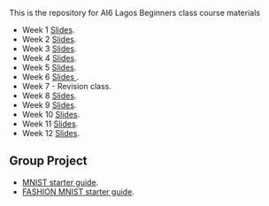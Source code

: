 
This is the repository for AI6 Lagos Beginners class course materials
- Week 1 [Slides](https://docs.google.com/presentation/d/12rIRShcrA2HPy-7dh56qbn3RjdNdxtLfwTGv9bUJT_c/edit?usp=sharing).
- Week 2 [Slides](https://docs.google.com/presentation/d/1Rl-WhvKHFzml2eI667nOgJ3I2lIohMx1lKtIXbOkZy0/edit?usp=sharing).
- Week 3 [Slides](https://docs.google.com/presentation/d/1WhqbJt52SZEkqPs7x_qdjzjAswuSWA4aW7yeNsrokaM/edit?usp=sharing).
- Week 4 [Slides](https://docs.google.com/presentation/d/1AYafIiPlqh-KjhBXD2gtbtvoZ7qnLo47xvoUEbTK1m8/edit?usp=sharing).
- Week 5 [Slides](https://docs.google.com/presentation/d/1uRIVWE-HDf9ETXsrNowIH6rST_P8t3y2Z-hdQ2IdgJA/edit?usp=sharing).
- Week 6 [Slides ](https://docs.google.com/presentation/d/1a3dy7rzX2FYyXV78cGG4p0TOTJuKBGaSCTK1fXX5Bok/edit?usp=sharing).
- Week 7 - Revision class.
- Week 8 [Slides](https://docs.google.com/presentation/d/1MOq5csXAZ9sxBL7a3SPFM_ErW5IPheok3TuSQS3V_AA/edit?usp=sharing).
- Week 9 [Slides](https://docs.google.com/presentation/d/1eGLLkpYClw6LfUvvLql_CEMvH4WKR7N-0eR8gFnfb5s/edit?usp=sharing).
- Week 10 [Slides](https://docs.google.com/presentation/d/1A7a2KagPiTjFyLTqJIJaebeRZLlBF4nBD6-vGwcn7ak/edit?usp=sharing).
- Week 11 [Slides](https://docs.google.com/presentation/d/1ENMjD1K9CeC2adAF0dkAgZAU0skOrDycFs3jFnWYy3w/edit?usp=sharing).
- Week 12 [Slides](https://docs.google.com/presentation/d/1p6hBtT9l0grUZzw9DB6MK-VZanzZL5Pa8QBUnuy9O9w/edit?usp=sharing).

## Group Project
- [MNIST starter guide](https://colab.research.google.com/drive/1ROZ4K77T9gPP1swS5aFDcAQGxaCDmkH6).
- [FASHION MNIST starter guide](https://colab.research.google.com/drive/1EdQwOLrJ2SYhg4O1gbOLgOgITkPOlxIE).
